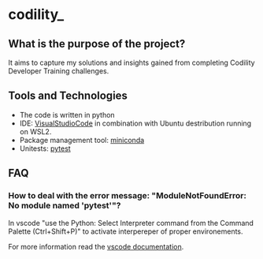 # codility_
## What is the purpose of the project?

It aims to capture my solutions and insights gained from completing Codility Developer Training challenges.


## Tools and Technologies
- The code is written in python
- IDE: [VisualStudioCode](https://code.visualstudio.com/docs) in combination with Ubuntu destribution running on WSL2.
- Package management tool: [miniconda](https://docs.conda.io/en/latest/miniconda.html)
- Unitests: [pytest](https://docs.pytest.org/en/7.2.x/)

## FAQ

### How to deal with the error message: "ModuleNotFoundError: No module named 'pytest'"?
In vscode "use the Python: Select Interpreter command from the Command Palette (Ctrl+Shift+P)" to activate interpereper of proper environements.

For more information read the [vscode documentation](https://code.visualstudio.com/docs/python/environments).
